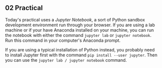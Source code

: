 ## 02 Practical

Today's practical uses a *Jupyter Notebook*, a sort of Python sandbox development environment run through your browser. If you are using a lab machine or if your have Anaconda installed on your machine, you can run the notebook with either the command `jupyter lab` or `jupyter notebook`. Run this command in your computer's Anaconda prompt.

If you are using a typical installation of Python instead, you probably need to install Jupyter first with the command `pip install --user jupyter`. Then you can use the `jupyter lab / jupyter notebook` command. 

